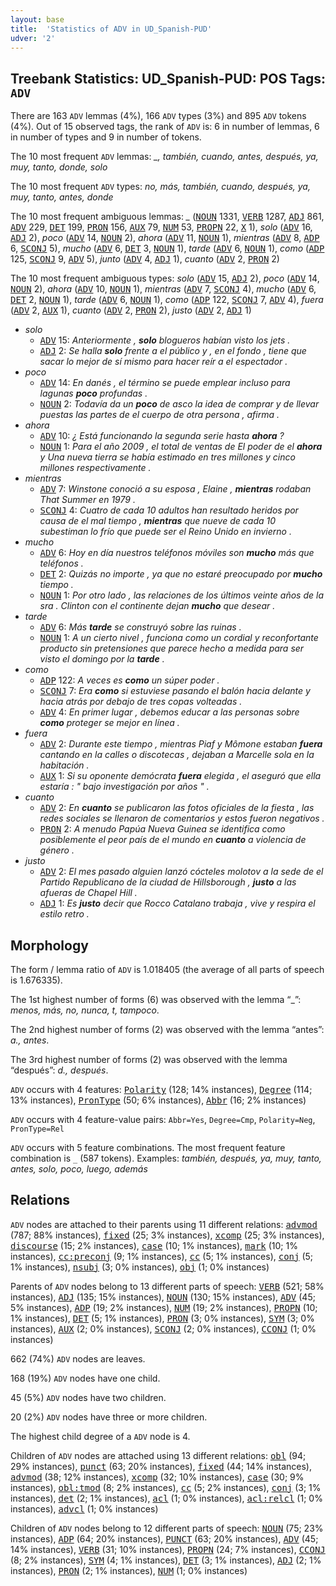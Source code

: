 ```yaml
---
layout: base
title:  'Statistics of ADV in UD_Spanish-PUD'
udver: '2'
---
```


## Treebank Statistics: UD_Spanish-PUD: POS Tags: `ADV`

There are 163 `ADV` lemmas (4%), 166 `ADV` types (3%) and 895 `ADV` tokens (4%).
Out of 15 observed tags, the rank of `ADV` is: 6 in number of lemmas, 6 in number of types and 9 in number of tokens.

The 10 most frequent `ADV` lemmas: <em>_, también, cuando, antes, después, ya, muy, tanto, donde, solo</em>

The 10 most frequent `ADV` types:  <em>no, más, también, cuando, después, ya, muy, tanto, antes, donde</em>

The 10 most frequent ambiguous lemmas: <em>_</em> (<tt><a href="es_pud-pos-NOUN.html">NOUN</a></tt> 1331, <tt><a href="es_pud-pos-VERB.html">VERB</a></tt> 1287, <tt><a href="es_pud-pos-ADJ.html">ADJ</a></tt> 861, <tt><a href="es_pud-pos-ADV.html">ADV</a></tt> 229, <tt><a href="es_pud-pos-DET.html">DET</a></tt> 199, <tt><a href="es_pud-pos-PRON.html">PRON</a></tt> 156, <tt><a href="es_pud-pos-AUX.html">AUX</a></tt> 79, <tt><a href="es_pud-pos-NUM.html">NUM</a></tt> 53, <tt><a href="es_pud-pos-PROPN.html">PROPN</a></tt> 22, <tt><a href="es_pud-pos-X.html">X</a></tt> 1), <em>solo</em> (<tt><a href="es_pud-pos-ADV.html">ADV</a></tt> 16, <tt><a href="es_pud-pos-ADJ.html">ADJ</a></tt> 2), <em>poco</em> (<tt><a href="es_pud-pos-ADV.html">ADV</a></tt> 14, <tt><a href="es_pud-pos-NOUN.html">NOUN</a></tt> 2), <em>ahora</em> (<tt><a href="es_pud-pos-ADV.html">ADV</a></tt> 11, <tt><a href="es_pud-pos-NOUN.html">NOUN</a></tt> 1), <em>mientras</em> (<tt><a href="es_pud-pos-ADV.html">ADV</a></tt> 8, <tt><a href="es_pud-pos-ADP.html">ADP</a></tt> 6, <tt><a href="es_pud-pos-SCONJ.html">SCONJ</a></tt> 5), <em>mucho</em> (<tt><a href="es_pud-pos-ADV.html">ADV</a></tt> 6, <tt><a href="es_pud-pos-DET.html">DET</a></tt> 3, <tt><a href="es_pud-pos-NOUN.html">NOUN</a></tt> 1), <em>tarde</em> (<tt><a href="es_pud-pos-ADV.html">ADV</a></tt> 6, <tt><a href="es_pud-pos-NOUN.html">NOUN</a></tt> 1), <em>como</em> (<tt><a href="es_pud-pos-ADP.html">ADP</a></tt> 125, <tt><a href="es_pud-pos-SCONJ.html">SCONJ</a></tt> 9, <tt><a href="es_pud-pos-ADV.html">ADV</a></tt> 5), <em>junto</em> (<tt><a href="es_pud-pos-ADV.html">ADV</a></tt> 4, <tt><a href="es_pud-pos-ADJ.html">ADJ</a></tt> 1), <em>cuanto</em> (<tt><a href="es_pud-pos-ADV.html">ADV</a></tt> 2, <tt><a href="es_pud-pos-PRON.html">PRON</a></tt> 2)

The 10 most frequent ambiguous types:  <em>solo</em> (<tt><a href="es_pud-pos-ADV.html">ADV</a></tt> 15, <tt><a href="es_pud-pos-ADJ.html">ADJ</a></tt> 2), <em>poco</em> (<tt><a href="es_pud-pos-ADV.html">ADV</a></tt> 14, <tt><a href="es_pud-pos-NOUN.html">NOUN</a></tt> 2), <em>ahora</em> (<tt><a href="es_pud-pos-ADV.html">ADV</a></tt> 10, <tt><a href="es_pud-pos-NOUN.html">NOUN</a></tt> 1), <em>mientras</em> (<tt><a href="es_pud-pos-ADV.html">ADV</a></tt> 7, <tt><a href="es_pud-pos-SCONJ.html">SCONJ</a></tt> 4), <em>mucho</em> (<tt><a href="es_pud-pos-ADV.html">ADV</a></tt> 6, <tt><a href="es_pud-pos-DET.html">DET</a></tt> 2, <tt><a href="es_pud-pos-NOUN.html">NOUN</a></tt> 1), <em>tarde</em> (<tt><a href="es_pud-pos-ADV.html">ADV</a></tt> 6, <tt><a href="es_pud-pos-NOUN.html">NOUN</a></tt> 1), <em>como</em> (<tt><a href="es_pud-pos-ADP.html">ADP</a></tt> 122, <tt><a href="es_pud-pos-SCONJ.html">SCONJ</a></tt> 7, <tt><a href="es_pud-pos-ADV.html">ADV</a></tt> 4), <em>fuera</em> (<tt><a href="es_pud-pos-ADV.html">ADV</a></tt> 2, <tt><a href="es_pud-pos-AUX.html">AUX</a></tt> 1), <em>cuanto</em> (<tt><a href="es_pud-pos-ADV.html">ADV</a></tt> 2, <tt><a href="es_pud-pos-PRON.html">PRON</a></tt> 2), <em>justo</em> (<tt><a href="es_pud-pos-ADV.html">ADV</a></tt> 2, <tt><a href="es_pud-pos-ADJ.html">ADJ</a></tt> 1)


* <em>solo</em>
  * <tt><a href="es_pud-pos-ADV.html">ADV</a></tt> 15: <em>Anteriormente , <b>solo</b> blogueros habían visto los jets .</em>
  * <tt><a href="es_pud-pos-ADJ.html">ADJ</a></tt> 2: <em>Se halla <b>solo</b> frente a el público y , en el fondo , tiene que sacar lo mejor de sí mismo para hacer reír a el espectador .</em>
* <em>poco</em>
  * <tt><a href="es_pud-pos-ADV.html">ADV</a></tt> 14: <em>En danés , el término se puede emplear incluso para lagunas <b>poco</b> profundas .</em>
  * <tt><a href="es_pud-pos-NOUN.html">NOUN</a></tt> 2: <em>Todavía da un <b>poco</b> de asco la idea de comprar y de llevar puestas las partes de el cuerpo de otra persona , afirma .</em>
* <em>ahora</em>
  * <tt><a href="es_pud-pos-ADV.html">ADV</a></tt> 10: <em>¿ Está funcionando la segunda serie hasta <b>ahora</b> ?</em>
  * <tt><a href="es_pud-pos-NOUN.html">NOUN</a></tt> 1: <em>Para el año 2009 , el total de ventas de El poder de el <b>ahora</b> y Una nueva tierra se había estimado en tres millones y cinco millones respectivamente .</em>
* <em>mientras</em>
  * <tt><a href="es_pud-pos-ADV.html">ADV</a></tt> 7: <em>Winstone conoció a su esposa , Elaine , <b>mientras</b> rodaban That Summer en 1979 .</em>
  * <tt><a href="es_pud-pos-SCONJ.html">SCONJ</a></tt> 4: <em>Cuatro de cada 10 adultos han resultado heridos por causa de el mal tiempo , <b>mientras</b> que nueve de cada 10 subestiman lo frío que puede ser el Reino Unido en invierno .</em>
* <em>mucho</em>
  * <tt><a href="es_pud-pos-ADV.html">ADV</a></tt> 6: <em>Hoy en día nuestros teléfonos móviles son <b>mucho</b> más que teléfonos .</em>
  * <tt><a href="es_pud-pos-DET.html">DET</a></tt> 2: <em>Quizás no importe , ya que no estaré preocupado por <b>mucho</b> tiempo .</em>
  * <tt><a href="es_pud-pos-NOUN.html">NOUN</a></tt> 1: <em>Por otro lado , las relaciones de los últimos veinte años de la sra . Clinton con el continente dejan <b>mucho</b> que desear .</em>
* <em>tarde</em>
  * <tt><a href="es_pud-pos-ADV.html">ADV</a></tt> 6: <em>Más <b>tarde</b> se construyó sobre las ruinas .</em>
  * <tt><a href="es_pud-pos-NOUN.html">NOUN</a></tt> 1: <em>A un cierto nivel , funciona como un cordial y reconfortante producto sin pretensiones que parece hecho a medida para ser visto el domingo por la <b>tarde</b> .</em>
* <em>como</em>
  * <tt><a href="es_pud-pos-ADP.html">ADP</a></tt> 122: <em>A veces es <b>como</b> un súper poder .</em>
  * <tt><a href="es_pud-pos-SCONJ.html">SCONJ</a></tt> 7: <em>Era <b>como</b> si estuviese pasando el balón hacia delante y hacia atrás por debajo de tres copas volteadas .</em>
  * <tt><a href="es_pud-pos-ADV.html">ADV</a></tt> 4: <em>En primer lugar , debemos educar a las personas sobre <b>como</b> proteger se mejor en línea .</em>
* <em>fuera</em>
  * <tt><a href="es_pud-pos-ADV.html">ADV</a></tt> 2: <em>Durante este tiempo , mientras Piaf y Mômone estaban <b>fuera</b> cantando en la calles o discotecas , dejaban a Marcelle sola en la habitación .</em>
  * <tt><a href="es_pud-pos-AUX.html">AUX</a></tt> 1: <em>Si su oponente demócrata <b>fuera</b> elegida , el aseguró que ella estaría : " bajo investigación por años " .</em>
* <em>cuanto</em>
  * <tt><a href="es_pud-pos-ADV.html">ADV</a></tt> 2: <em>En <b>cuanto</b> se publicaron las fotos oficiales de la fiesta , las redes sociales se llenaron de comentarios y estos fueron negativos .</em>
  * <tt><a href="es_pud-pos-PRON.html">PRON</a></tt> 2: <em>A menudo Papúa Nueva Guinea se identifica como posiblemente el peor país de el mundo en <b>cuanto</b> a violencia de género .</em>
* <em>justo</em>
  * <tt><a href="es_pud-pos-ADV.html">ADV</a></tt> 2: <em>El mes pasado alguien lanzó cócteles molotov a la sede de el Partido Republicano de la ciudad de Hillsborough , <b>justo</b> a las afueras de Chapel Hill .</em>
  * <tt><a href="es_pud-pos-ADJ.html">ADJ</a></tt> 1: <em>Es <b>justo</b> decir que Rocco Catalano trabaja , vive y respira el estilo retro .</em>

## Morphology

The form / lemma ratio of `ADV` is 1.018405 (the average of all parts of speech is 1.676335).

The 1st highest number of forms (6) was observed with the lemma “_”: <em>menos, más, no, nunca, t, tampoco</em>.

The 2nd highest number of forms (2) was observed with the lemma “antes”: <em>a., antes</em>.

The 3rd highest number of forms (2) was observed with the lemma “después”: <em>d., después</em>.

`ADV` occurs with 4 features: <tt><a href="es_pud-feat-Polarity.html">Polarity</a></tt> (128; 14% instances), <tt><a href="es_pud-feat-Degree.html">Degree</a></tt> (114; 13% instances), <tt><a href="es_pud-feat-PronType.html">PronType</a></tt> (50; 6% instances), <tt><a href="es_pud-feat-Abbr.html">Abbr</a></tt> (16; 2% instances)

`ADV` occurs with 4 feature-value pairs: `Abbr=Yes`, `Degree=Cmp`, `Polarity=Neg`, `PronType=Rel`

`ADV` occurs with 5 feature combinations.
The most frequent feature combination is `_` (587 tokens).
Examples: <em>también, después, ya, muy, tanto, antes, solo, poco, luego, además</em>


## Relations

`ADV` nodes are attached to their parents using 11 different relations: <tt><a href="es_pud-dep-advmod.html">advmod</a></tt> (787; 88% instances), <tt><a href="es_pud-dep-fixed.html">fixed</a></tt> (25; 3% instances), <tt><a href="es_pud-dep-xcomp.html">xcomp</a></tt> (25; 3% instances), <tt><a href="es_pud-dep-discourse.html">discourse</a></tt> (15; 2% instances), <tt><a href="es_pud-dep-case.html">case</a></tt> (10; 1% instances), <tt><a href="es_pud-dep-mark.html">mark</a></tt> (10; 1% instances), <tt><a href="es_pud-dep-cc-preconj.html">cc:preconj</a></tt> (9; 1% instances), <tt><a href="es_pud-dep-cc.html">cc</a></tt> (5; 1% instances), <tt><a href="es_pud-dep-conj.html">conj</a></tt> (5; 1% instances), <tt><a href="es_pud-dep-nsubj.html">nsubj</a></tt> (3; 0% instances), <tt><a href="es_pud-dep-obj.html">obj</a></tt> (1; 0% instances)

Parents of `ADV` nodes belong to 13 different parts of speech: <tt><a href="es_pud-pos-VERB.html">VERB</a></tt> (521; 58% instances), <tt><a href="es_pud-pos-ADJ.html">ADJ</a></tt> (135; 15% instances), <tt><a href="es_pud-pos-NOUN.html">NOUN</a></tt> (130; 15% instances), <tt><a href="es_pud-pos-ADV.html">ADV</a></tt> (45; 5% instances), <tt><a href="es_pud-pos-ADP.html">ADP</a></tt> (19; 2% instances), <tt><a href="es_pud-pos-NUM.html">NUM</a></tt> (19; 2% instances), <tt><a href="es_pud-pos-PROPN.html">PROPN</a></tt> (10; 1% instances), <tt><a href="es_pud-pos-DET.html">DET</a></tt> (5; 1% instances), <tt><a href="es_pud-pos-PRON.html">PRON</a></tt> (3; 0% instances), <tt><a href="es_pud-pos-SYM.html">SYM</a></tt> (3; 0% instances), <tt><a href="es_pud-pos-AUX.html">AUX</a></tt> (2; 0% instances), <tt><a href="es_pud-pos-SCONJ.html">SCONJ</a></tt> (2; 0% instances), <tt><a href="es_pud-pos-CCONJ.html">CCONJ</a></tt> (1; 0% instances)

662 (74%) `ADV` nodes are leaves.

168 (19%) `ADV` nodes have one child.

45 (5%) `ADV` nodes have two children.

20 (2%) `ADV` nodes have three or more children.

The highest child degree of a `ADV` node is 4.

Children of `ADV` nodes are attached using 13 different relations: <tt><a href="es_pud-dep-obl.html">obl</a></tt> (94; 29% instances), <tt><a href="es_pud-dep-punct.html">punct</a></tt> (63; 20% instances), <tt><a href="es_pud-dep-fixed.html">fixed</a></tt> (44; 14% instances), <tt><a href="es_pud-dep-advmod.html">advmod</a></tt> (38; 12% instances), <tt><a href="es_pud-dep-xcomp.html">xcomp</a></tt> (32; 10% instances), <tt><a href="es_pud-dep-case.html">case</a></tt> (30; 9% instances), <tt><a href="es_pud-dep-obl-tmod.html">obl:tmod</a></tt> (8; 2% instances), <tt><a href="es_pud-dep-cc.html">cc</a></tt> (5; 2% instances), <tt><a href="es_pud-dep-conj.html">conj</a></tt> (3; 1% instances), <tt><a href="es_pud-dep-det.html">det</a></tt> (2; 1% instances), <tt><a href="es_pud-dep-acl.html">acl</a></tt> (1; 0% instances), <tt><a href="es_pud-dep-acl-relcl.html">acl:relcl</a></tt> (1; 0% instances), <tt><a href="es_pud-dep-advcl.html">advcl</a></tt> (1; 0% instances)

Children of `ADV` nodes belong to 12 different parts of speech: <tt><a href="es_pud-pos-NOUN.html">NOUN</a></tt> (75; 23% instances), <tt><a href="es_pud-pos-ADP.html">ADP</a></tt> (64; 20% instances), <tt><a href="es_pud-pos-PUNCT.html">PUNCT</a></tt> (63; 20% instances), <tt><a href="es_pud-pos-ADV.html">ADV</a></tt> (45; 14% instances), <tt><a href="es_pud-pos-VERB.html">VERB</a></tt> (31; 10% instances), <tt><a href="es_pud-pos-PROPN.html">PROPN</a></tt> (24; 7% instances), <tt><a href="es_pud-pos-CCONJ.html">CCONJ</a></tt> (8; 2% instances), <tt><a href="es_pud-pos-SYM.html">SYM</a></tt> (4; 1% instances), <tt><a href="es_pud-pos-DET.html">DET</a></tt> (3; 1% instances), <tt><a href="es_pud-pos-ADJ.html">ADJ</a></tt> (2; 1% instances), <tt><a href="es_pud-pos-PRON.html">PRON</a></tt> (2; 1% instances), <tt><a href="es_pud-pos-NUM.html">NUM</a></tt> (1; 0% instances)

